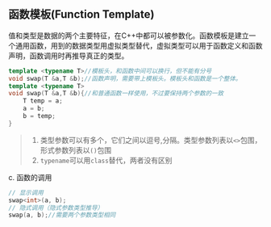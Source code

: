 ## 函数模板(Function Template)
值和类型是数据的两个主要特征，在C++中都可以被参数化。函数模板是建立一个通用函数，用到的数据类型用虚拟类型替代，虚拟类型可以用于函数定义和函数声明，函数调用时再推导真正的类型。

```cpp
template <typename T>//模板头，和函数中间可以换行，但不能有分号
void swap(T &a,T &b);//函数声明，需要带上模板头。模板头和函数是一个整体。
template <typename T>
void swap(T &a,T &b){//和普通函数一样使用，不过要保持两个参数的一致
    T temp = a;
    a = b;
    b = temp;
}
```
> 1. 类型参数可以有多个，它们之间以逗号,分隔。类型参数列表以`<>`包围，形式参数列表以`()`包围
> 2. `typename`可以用`class`替代，两者没有区别

c. 函数的调用
```cpp
// 显示调用
swap<int>(a, b);
// 隐式调用（隐式参数类型推导）
swap(a, b);//需要两个参数类型相同
```

